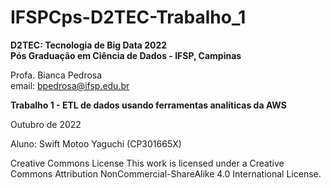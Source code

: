 # IFSPCps-D2TEC-Trabalho_1
**D2TEC: Tecnologia de Big Data 2022**<br>
**Pós Graduação em Ciência de Dados - IFSP, Campinas**

Profa. Bianca Pedrosa<br>
email: bpedrosa@ifsp.edu.br

**Trabalho 1 - ETL de dados usando ferramentas analíticas da AWS**

Outubro de 2022

Aluno: Swift Motoo Yaguchi (CP301665X)

Creative Commons License This work is licensed under a Creative Commons Attribution
NonCommercial-ShareAlike 4.0 International License.
